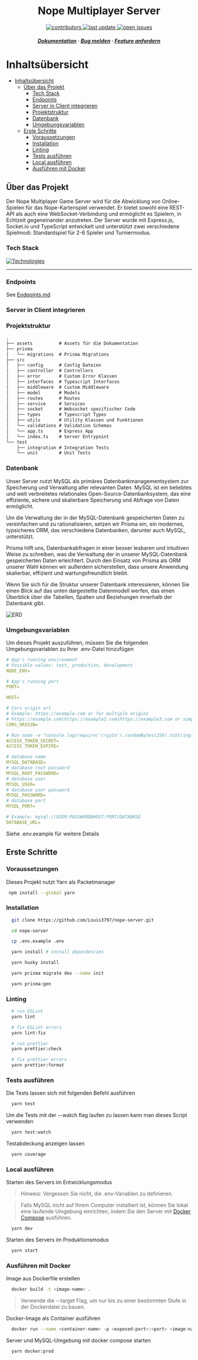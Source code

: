 <div align="center">

  <h1>Nope Multiplayer Server</h1>
  
<!-- Badges -->
<p>
  <a href="https://github.com/Louis3797/nope-server/graphs/contributors">
    <img src="https://img.shields.io/github/contributors/Louis3797/nope-server" alt="contributors" />
  </a>
  <a href="">
    <img src="https://img.shields.io/github/last-commit/Louis3797/nope-server" alt="last update" />
  </a>
  <a href="https://github.com/Louis3797/nope-server/issues/">
    <img src="https://img.shields.io/github/issues/Louis3797/nope-server" alt="open issues" />
  </a>
</p>

<h5>
    <a href="https://github.com/Louis3797/nope-server#readme">Dokumentation</a>
  <span> · </span>
    <a href="https://github.com/Louis3797/nope-server/issues/">Bug melden</a>
  <span> · </span>
    <a href="https://github.com/Louis3797/nope-server/issues/">Feature anfordern</a>
  </h5>
</div>

<!-- Table of Contents -->

# Inhaltsübersicht

- [Inhaltsübersicht](#inhaltsübersicht)
  - [Über das Projekt](#über-das-projekt)
    - [Tech Stack](#tech-stack)
    - [Endpoints](#endpoints)
    - [Server in Client integrieren](#server-in-client-integrieren)
    - [Projektstruktur](#projektstruktur)
    - [Datenbank](#datenbank)
    - [Umgebungsvariablen](#umgebungsvariablen)
  - [Erste Schritte](#erste-schritte)
    - [Voraussetzungen](#voraussetzungen)
    - [Installation](#installation)
    - [Linting](#linting)
    - [Tests ausführen](#tests-ausführen)
    - [Local ausführen](#local-ausführen)
    - [Ausführen mit Docker](#ausführen-mit-docker)

<!-- About the Project -->

## Über das Projekt

Der Nope Multiplayer Game Server wird für die Abwicklung von Online-Spielen für das Nope-Kartenspiel verwendet. Er bietet sowohl eine REST-API als auch eine WebSocket-Verbindung und ermöglicht es Spielern, in Echtzeit gegeneinander anzutreten. Der Server wurde mit Express.js, Socket.io und TypeScript entwickelt und unterstützt zwei verschiedene Spielmodi: Standardspiel für 2-6 Spieler und Turniermodus.

<!-- TechStack -->

### Tech Stack

[![Technologies](https://skillicons.dev/icons?i=ts,nodejs,express,mysql,docker,prisma&perline=13)](https://skillicons.dev)

---

<!-- Endpoints -->

### Endpoints

See [Endpoints.md](https://github.com/Louis3797/nope-server/blob/main/Endpoints.md)

<!-- Integrate server into client -->

### Server in Client integrieren

<!-- Project Structure -->

### Projektstruktur

```txt
.
├── assets          # Assets für die Dokumentation
├── prisma
│   └── migrations  # Prisma Migrations
├── src
│   ├── config      # Config Dateien
│   ├── controller  # Controllers
│   ├── error       # Custom Error Klassen
│   ├── interfaces  # Typescript Interfaces
│   ├── middleware  # Custom Middleware
│   ├── model       # Models
│   ├── routes      # Routes
│   ├── service     # Services
│   ├── socket      # Websocket spezifischer Code
│   ├── types       # Typescript Types
│   ├── utils       # Utility Klassen und Funktionen
│   └── validations # Validation Schemas
│   └── app.ts      # Express App
│   └── index.ts    # Server Entrypoint
└── test
    ├── integration # Integration Tests
    └── unit        # Unit Tests
```

<!-- Database -->

### Datenbank

Unser Server nutzt MySQL als primäres Datenbankmanagementsystem zur Speicherung und Verwaltung aller relevanten Daten. MySQL ist ein beliebtes und weit verbreitetes relationales Open-Source-Datenbanksystem, das eine effiziente, sichere und skalierbare Speicherung und Abfrage von Daten ermöglicht.

Um die Verwaltung der in der MySQL-Datenbank gespeicherten Daten zu vereinfachen und zu rationalisieren, setzen wir Prisma ein, ein modernes, typsicheres ORM, das verschiedene Datenbanken, darunter auch MySQL, unterstützt.

Prisma hilft uns, Datenbankabfragen in einer besser lesbaren und intuitiven Weise zu schreiben, was die Verwaltung der in unserer MySQL-Datenbank gespeicherten Daten erleichtert. Durch den Einsatz von Prisma als ORM unserer Wahl können wir außerdem sicherstellen, dass unsere Anwendung skalierbar, effizient und wartungsfreundlich bleibt.

Wenn Sie sich für die Struktur unserer Datenbank interessieren, können Sie einen Blick auf das unten dargestellte Datenmodell werfen, das einen Überblick über die Tabellen, Spalten und Beziehungen innerhalb der Datenbank gibt.

![ERD](assets/mysql_erd.png)

<!-- Env Variables -->

### Umgebungsvariablen

Um dieses Projekt auszuführen, müssen Sie die folgenden Umgebungsvariablen zu Ihrer .env-Datei hinzufügen

```yml
# App's running environment
# Possible values: test, production, development
NODE_ENV=

# App's running port
PORT=

HOST=

# Cors origin url
# Example: https://example.com or for multiple origins
# https://example.com|https://example2.com|https://example3.com or simple * to allow all origins
CORS_ORIGIN=

# Run node -e "console.log(require('crypto').randomBytes(256).toString('base64'));" in your console to generate a secret
ACCESS_TOKEN_SECRET=
ACCESS_TOKEN_EXPIRE=

# database name
MYSQL_DATABASE=
# database root password
MYSQL_ROOT_PASSWORD=
# database user
MYSQL_USER=
# database user password
MYSQL_PASSWORD=
# database port
MYSQL_PORT=

# Example: mysql://USER:PASSWORD@HOST:PORT/DATABASE
DATABASE_URL=
```

Siehe .env.example für weitere Details

<!-- Getting Started -->

## Erste Schritte

<!-- Prerequisites -->

### Voraussetzungen

Dieses Projekt nutzt Yarn als Packetmanager

```bash
 npm install --global yarn
```

<!-- Installation -->

### Installation

```bash
  git clone https://github.com/Louis3797/nope-server.git

  cd nope-server

  cp .env.example .env

  yarn install # install dependencies

  yarn husky install

  yarn prisma migrate dev --name init

  yarn prisma:gen
```

### Linting

```bash
  # run ESLint
  yarn lint

  # fix ESLint errors
  yarn lint:fix

  # run prettier
  yarn prettier:check

  # fix prettier errors
  yarn prettier:format
```

<!-- Running Tests -->

### Tests ausführen

Die Tests lassen sich mit folgenden Befehl ausführen

```bash
  yarn test
```

Um die Tests mit der --watch flag laufen zu lassen kann man dieses Script verwenden

```bash
  yarn test:watch
```

Testabdeckung anzeigen lassen

```bash
  yarn coverage
```

<!-- Run Locally -->

### Local ausführen

Starten des Servers im Entwicklungsmodus

> Hinweis: Vergessen Sie nicht, die .env-Variablen zu definieren.

> Falls MySQL nicht auf Ihrem Computer installiert ist, können Sie lokal eine laufende Umgebung einrichten, indem Sie den Server mit [Docker Compose](#ausführen-mit-docker) ausführen.

```bash
  yarn dev
```

Starten des Servers im Produktionsmodus

```bash
  yarn start
```

<!-- Run with Docker -->

### Ausführen mit Docker

Image aus Dockerfile erstellen

```bash
  docker build -t <image-name> .
```

> Verwende die --target Flag, um nur bis zu einer bestimmten Stufe in der Dockerdatei zu bauen.

Docker-Image als Container ausführen

```bash
  docker run --name <container-name> -p <exposed-port>:<port> <image-name>
```

Server und MySQL-Umgebung mit docker compose starten

```bash
  yarn docker:prod
```
